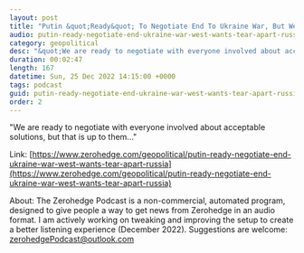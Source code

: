 ```yaml
---
layout: post
title: "Putin &quot;Ready&quot; To Negotiate End To Ukraine War, But West Wants To &quot;Tear Apart&quot; Russia"
audio: putin-ready-negotiate-end-ukraine-war-west-wants-tear-apart-russia-0
category: geopolitical
desc: "&quot;We are ready to negotiate with everyone involved about acceptable solutions, but that is up to them...&quot;"
duration: 00:02:47
length: 167
datetime: Sun, 25 Dec 2022 14:15:00 +0000
tags: podcast
guid: putin-ready-negotiate-end-ukraine-war-west-wants-tear-apart-russia-0
order: 2
---
```

&quot;We are ready to negotiate with everyone involved about acceptable solutions, but that is up to them...&quot;

Link: [https://www.zerohedge.com/geopolitical/putin-ready-negotiate-end-ukraine-war-west-wants-tear-apart-russia](https://www.zerohedge.com/geopolitical/putin-ready-negotiate-end-ukraine-war-west-wants-tear-apart-russia)

About: The Zerohedge Podcast is a non-commercial, automated program, designed to give people a way to get news from Zerohedge in an audio format.  I am actively working on tweaking and improving the setup to create a better listening experience (December 2022).  Suggestions are welcome: [zerohedgePodcast@outlook.com](mailto:zerohedgePodcast@outlook.com)